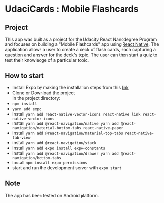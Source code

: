 # UdaciCards : Mobile Flashcards

## Project

This app was built as a project for the Udacity React Nanodegree Program and focuses on building a "Mobile Flashcards" app using [React Native](https://facebook.github.io/react-native/). The application allows a user to create a deck of flash cards, each capturing a question and answer for the deck's topic. The user can then start a quiz to test their knowledge of a particular topic.

## How to start

* Install Expo by making the installation steps from this [link](https://docs.expo.io/get-started/installation/)
* Clone or Download the project  
In the project directory:
* `npm install`
* `yarn add expo`
* install `yarn add react-native-vector-icons react-native link react-native-vector-icons `
* install `yarn add @react-navigation/native yarn add @react-navigation/material-bottom-tabs react-native-paper `
* install `yarn add @react-navigation/material-top-tabs react-native-tab-view`
* install `yarn add @react-navigation/stack`
* install `yarn add expo install expo-constants`
* install `yarn add @react-navigation/drawer yarn add @react-navigation/bottom-tabs`
* install `npm install expo-permissions`
* start and run the development server with `expo start`

## Note
The app has been tested on Android platform.
